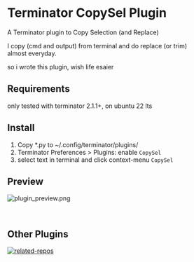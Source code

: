 # Terminator CopySel Plugin

A Terminator plugin to Copy Selection (and Replace)

I copy (cmd and output) from terminal and do replace (or trim)  
almost everyday.

so i wrote this plugin, wish life esaier


## Requirements

only tested with terminator 2.1.1+, on ubuntu 22 lts

## Install

1. Copy *.py to ~/.config/terminator/plugins/
2. Terminator Preferences > Plugins: enable `CopySel`
3. select text in terminal and click context-menu `CopySel`


## Preview

![plugin_preview.png](https://i.imgur.com/ef0SXTU.png)

<br>

## Other Plugins

[![related-repos](https://res.ez2.fun/svg/repos-terminator_plugin.svg)](https://github.com/yurenchen000/yurenchen000/blob/main/repos.md#terminator-plugins)


